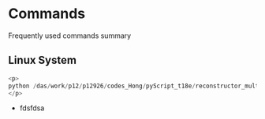 # Commands
Frequently used commands summary

## Linux System
 ``` py
<p>
python /das/work/p12/p12926/codes_Hong/pyScript_t18e/reconstructor_multiscan_angles_Hong.py -Di /das/work/p16/p16830/tomcat_20181205_t18e/t18e_T202_60C_30Sc_2_/t18e_T202_60C_30Sc_2_.h5 -recType pag -recFormat 0 -pixelMask /das/work/p12/p12926/codes_Hong/pyScript_t18e/maskFull4_t18e.DMP -leftCut 0 -rightCut 0 -centOfRot 1023 -x c1023_Centest -firstScan 1 -lastScan 1
</p>
```

* fdsfdsa

